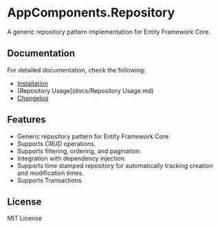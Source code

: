 # AppComponents.Repository

A generic repository pattern implementation for Entity Framework Core.

## Documentation

For detailed documentation, check the following:
- [Installation](docs/Installation.md)
- [Repository Usage](docs/Repository Usage.md)
- [Changelog](docs/Changelog.md)


## Features
- Generic repository pattern for Entity Framework Core.
- Supports CRUD operations.
- Supports filtering, ordering, and pagination.
- Integration with dependency injection.
- Supports time stamped repository for automatically tracking creation and modification times.
- Supports Transactions


## License

MIT License

